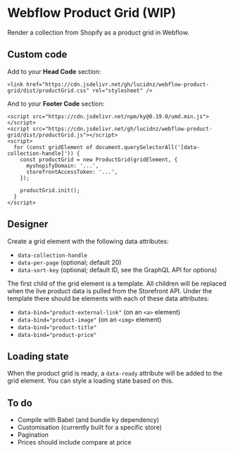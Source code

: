 Webflow Product Grid (WIP)
==========================

Render a collection from Shopify as a product grid in Webflow.


Custom code
-----------

Add to your **Head Code** section:

    <link href="https://cdn.jsdelivr.net/gh/lucidnz/webflow-product-grid/dist/productGrid.css" rel="stylesheet" />

And to your **Footer Code** section:

    <script src="https://cdn.jsdelivr.net/npm/ky@0.19.0/umd.min.js"></script>
    <script src="https://cdn.jsdelivr.net/gh/lucidnz/webflow-product-grid/dist/productGrid.js"></script>
    <script>
      for (const gridElement of document.querySelectorAll('[data-collection-handle]')) {
        const productGrid = new ProductGrid(gridElement, {
          myshopifyDomain: '...',
          storefrontAccessToken: '...',
        });

        productGrid.init();
      }
    </script>


Designer
--------

Create a grid element with the following data attributes:

* `data-collection-handle`
* `data-per-page` (optional; default 20)
* `data-sort-key` (optional; default ID, see the GraphQL API for options)

The first child of the grid element is a template. All children will be replaced
when the live product data is pulled from the Storefront API. Under the template
there should be elements with each of these data attributes:

* `data-bind="product-external-link"` (on an `<a>` element)
* `data-bind="product-image"` (on an `<img>` element)
* `data-bind="product-title"`
* `data-bind="product-price"`


Loading state
-------------

When the product grid is ready, a `data-ready` attribute will be added to the
grid element. You can style a loading state based on this.


To do
-----

* Compile with Babel (and bundle ky dependency)
* Customisation (currently built for a specific store)
* Pagination
* Prices should include compare at price
